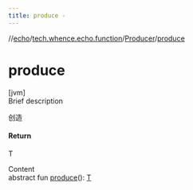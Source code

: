 ```yaml
---
title: produce -
---
```

//[echo](../../index.md)/[tech.whence.echo.function](../index.md)/[Producer](index.md)/[produce](produce.md)



# produce  
[jvm]  
Brief description  


创造



#### Return  


T

  
Content  
abstract fun [produce](produce.md)(): [T](index.md)  



